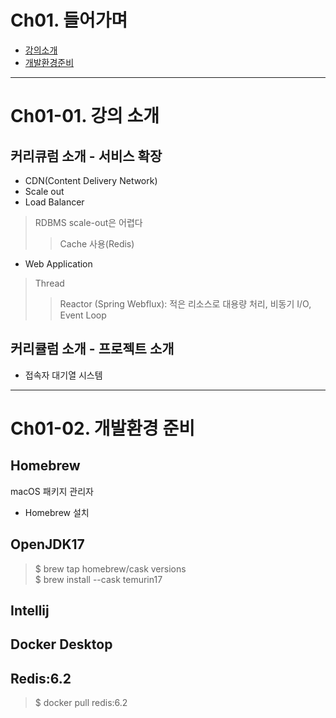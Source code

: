 # Ch01. 들어가며
- [강의소개](#ch01-01-강의-소개)
- [개발환경준비](#ch01-02-개발환경-준비)


---------------------------------------------------------------------------------------------------------------------------
# Ch01-01. 강의 소개
## 커리큐럼 소개 - 서비스 확장
- CDN(Content Delivery Network)
- Scale out
- Load Balancer
> RDBMS scale-out은 어렵다
> > Cache 사용(Redis)
- Web Application
> Thread
> > Reactor (Spring Webflux): 적은 리소스로 대용량 처리, 비동기 I/O, Event Loop

## 커리큘럼 소개 - 프로젝트 소개
- 접속자 대기열 시스템


---------------------------------------------------------------------------------------------------------------------------
# Ch01-02. 개발환경 준비
## Homebrew
macOS 패키지 관리자
- Homebrew 설치
## OpenJDK17
> $ brew tap homebrew/cask versions  
> $ brew install --cask temurin17
## Intellij
## Docker Desktop
## Redis:6.2
> $ docker pull redis:6.2